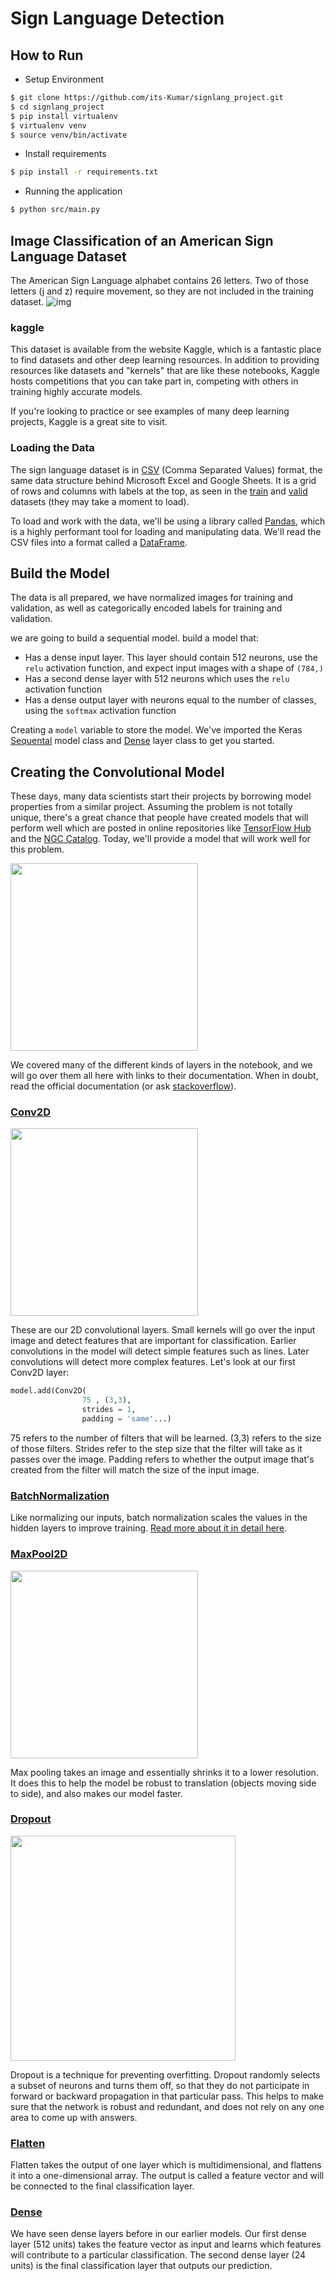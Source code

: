 # Sign Language Detection

## How to Run

* Setup Environment

```bash
$ git clone https://github.com/its-Kumar/signlang_project.git
$ cd signlang_project
$ pip install virtualenv
$ virtualenv venv
$ source venv/bin/activate
```

* Install requirements

```bash
$ pip install -r requirements.txt
```

* Running the application

```bash
$ python src/main.py
```

## Image Classification of an American Sign Language Dataset

  The American Sign Language alphabet contains 26 letters. Two of those letters (j and z) require movement, so they are not included in the training dataset.
  ![img](src/images/asl.png)

### kaggle

  This dataset is available from the website Kaggle, which is a fantastic place to find datasets and other deep learning resources. In addition to providing resources like datasets and "kernels" that are like these notebooks, Kaggle hosts competitions that you can take part in, competing with others in training highly accurate models.

  If you're looking to practice or see examples of many deep learning projects, Kaggle is a great site to visit.

### Loading the Data

  The sign language dataset is in [CSV](https://en.wikipedia.org/wiki/Comma-separated_values) (Comma Separated Values) format, the same data structure behind Microsoft Excel and Google Sheets. It is a grid of rows and columns with labels at the top, as seen in the [train](data/asl_data/sign_mnist_train.csv) and [valid](data/asl_data/sign_mnist_valid.csv) datasets (they may take a moment to load).

  To load and work with the data, we'll be using a library called [Pandas](https://pandas.pydata.org/), which is a highly performant tool for loading and manipulating data. We'll read the CSV files into a format called a [DataFrame](https://pandas.pydata.org/pandas-docs/stable/reference/api/pandas.DataFrame.html).

## Build the Model

  The data is all prepared, we have normalized images for training and validation, as well as categorically encoded labels for training and validation.

  we are going to build a sequential model. build a model that:

* Has a dense input layer. This layer should contain 512 neurons, use the `relu` activation function, and expect input images with a shape of `(784,)`
* Has a second dense layer with 512 neurons which uses the `relu` activation function
* Has a dense output layer with neurons equal to the number of classes, using the `softmax` activation function

Creating a `model` variable to store the model. We've imported the Keras [Sequental](https://www.tensorflow.org/api_docs/python/tf/keras/Sequential) model class and [Dense](https://www.tensorflow.org/api_docs/python/tf/keras/layers/Dense) layer class to get you started.

## Creating the Convolutional Model

  These days, many data scientists start their projects by borrowing model properties from a similar project. Assuming the problem is not totally unique, there's a great chance that people have created models that will perform well which are posted in online repositories like [TensorFlow Hub](https://www.tensorflow.org/hub) and the [NGC Catalog](https://ngc.nvidia.com/catalog/models). Today, we'll provide a model that will work well for this problem.

  <img src="src/images/cnn.png" width=300 />


  We covered many of the different kinds of layers in the notebook, and we will go over them all here with links to their documentation. When in doubt, read the official documentation (or ask [stackoverflow](https://stackoverflow.com/)).

### [Conv2D](https://www.tensorflow.org/api_docs/python/tf/keras/layers/Conv2D)

  <img src="src/images/conv2d.png" width=300 />

  These are our 2D convolutional layers. Small kernels will go over the input image and detect features that are important for classification. Earlier convolutions in the model will detect simple features such as lines. Later convolutions will detect more complex features. Let's look at our first Conv2D layer:

  ```Python
  model.add(Conv2D(
                  75 , (3,3),
                  strides = 1,
                  padding = 'same'...)
  ```

  75 refers to the number of filters that will be learned. (3,3) refers to the size of those filters. Strides refer to the step size that the filter will take as it passes over the image. Padding refers to whether the output image that's created from the filter will match the size of the input image.

### [BatchNormalization](https://www.tensorflow.org/api_docs/python/tf/keras/layers/BatchNormalization)

  Like normalizing our inputs, batch normalization scales the values in the hidden layers to improve training. [Read more about it in detail here](https://towardsdatascience.com/batch-normalization-in-neural-networks-1ac91516821c).

### [MaxPool2D](https://www.tensorflow.org/api_docs/python/tf/keras/layers/MaxPool2D)

  <img src="src/images/maxpool2d.png" width=300 />

  Max pooling takes an image and essentially shrinks it to a lower resolution. It does this to help the model be robust to translation (objects moving side to side), and also makes our model faster.

### [Dropout](https://www.tensorflow.org/api_docs/python/tf/keras/layers/Dropout)

  <img src="src/images/dropout.png" width=360 />

  Dropout is a technique for preventing overfitting. Dropout randomly selects a subset of neurons and turns them off, so that they do not participate in forward or backward propagation in that particular pass. This helps to make sure that the network is robust and redundant, and does not rely on any one area to come up with answers.

### [Flatten](https://www.tensorflow.org/api_docs/python/tf/keras/layers/Flatten)

  Flatten takes the output of one layer which is multidimensional, and flattens it into a one-dimensional array. The output is called a feature vector and will be connected to the final classification layer.

### [Dense](https://www.tensorflow.org/api_docs/python/tf/keras/layers/Dense)

  We have seen dense layers before in our earlier models. Our first dense layer (512 units) takes the feature vector as input and learns which features will contribute to a particular classification. The second dense layer (24 units) is the final classification layer that outputs our prediction.
